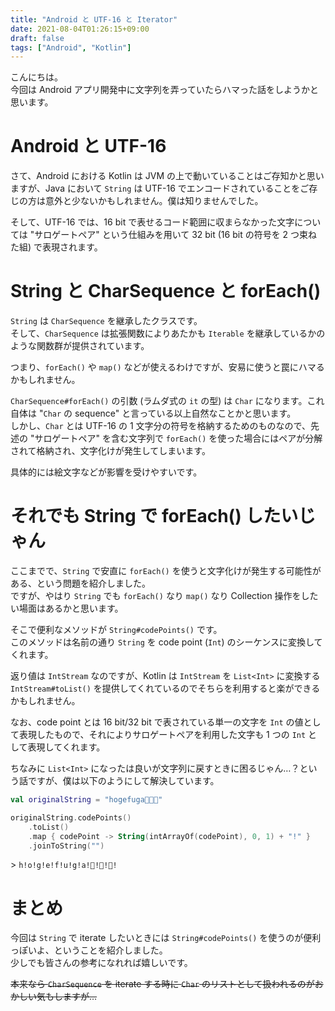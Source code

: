 ```yaml
---
title: "Android と UTF-16 と Iterator"
date: 2021-08-04T01:26:15+09:00
draft: false
tags: ["Android", "Kotlin"]
---
```


こんにちは。  
今回は Android アプリ開発中に文字列を弄っていたらハマった話をしようかと思います。

# Android と UTF-16

さて、Android における Kotlin は JVM の上で動いていることはご存知かと思いますが、Java において `String` は UTF-16 でエンコードされていることをご存じの方は意外と少ないかもしれません。僕は知りませんでした。

そして、UTF-16 では、16 bit で表せるコード範囲に収まらなかった文字については "サロゲートペア" という仕組みを用いて 32 bit (16 bit の符号を 2 つ束ねた組) で表現されます。

# String と CharSequence と forEach()

`String` は `CharSequence` を継承したクラスです。  
そして、`CharSequence` は拡張関数によりあたかも `Iterable` を継承しているかのような関数群が提供されています。

つまり、`forEach()` や `map()` などが使えるわけですが、安易に使うと罠にハマるかもしれません。

`CharSequence#forEach()` の引数 (ラムダ式の `it` の型) は `Char` になります。これ自体は "`Char` の sequence" と言っている以上自然なことかと思います。  
しかし、`Char` とは UTF-16 の 1 文字分の符号を格納するためのものなので、先述の "サロゲートペア" を含む文字列で `forEach()` を使った場合にはペアが分解されて格納され、文字化けが発生してしまいます。

具体的には絵文字などが影響を受けやすいです。

# それでも String で forEach() したいじゃん

ここまでで、`String` で安直に `forEach()` を使うと文字化けが発生する可能性がある、という問題を紹介しました。  
ですが、やはり `String` でも `forEach()` なり `map()` なり Collection 操作をしたい場面はあるかと思います。

そこで便利なメソッドが `String#codePoints()` です。  
このメソッドは名前の通り `String` を code point (`Int`) のシーケンスに変換してくれます。

返り値は `IntStream` なのですが、Kotlin は `IntStream` を `List<Int>` に変換する `IntStream#toList()` を提供してくれているのでそちらを利用すると楽ができるかもしれません。

なお、code point とは 16 bit/32 bit で表されている単一の文字を `Int` の値として表現したもので、それによりサロゲートペアを利用した文字も 1 つの `Int` として表現してくれます。

ちなみに `List<Int>` になったは良いが文字列に戻すときに困るじゃん…？という話ですが、僕は以下のようにして解決しています。

```kotlin
val originalString = "hogefuga🙈🙉🙊"

originalString.codePoints()
    .toList()
    .map { codePoint -> String(intArrayOf(codePoint), 0, 1) + "!" }
    .joinToString("")
```

\> `h!o!g!e!f!u!g!a!🙈!🙉!🙊!`

# まとめ

今回は `String` で iterate したいときには `String#codePoints()` を使うのが便利っぽいよ、ということを紹介しました。  
少しでも皆さんの参考になれれば嬉しいです。

~~本来なら `CharSequence` を iterate する時に `Char` のリストとして扱われるのがおかしい気もしますが…~~
